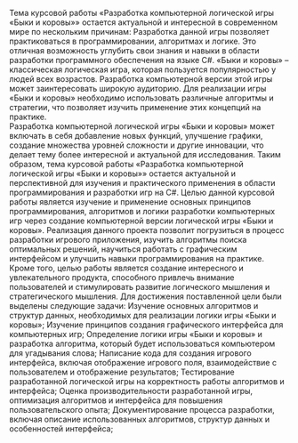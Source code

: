 Тема курсовой работы «Разработка компьютерной логической игры «Быки и коровы»» остается актуальной и интересной в современном мире по нескольким причинам:
Разработка данной игры позволяет практиковаться в программировании, алгоритмах и логике. Это отличная возможность углубить свои знания и навыки в области разработки программного обеспечения на языке С#.
«Быки и коровы» – классическая логическая игра, которая пользуется популярностью у людей всех возрастов. Разработка компьютерной версии этой игры может заинтересовать широкую аудиторию.
Для реализации игры «Быки и коровы» необходимо использовать различные алгоритмы и стратегии, что позволяет изучить применение этих концепций на практике.	
Разработка компьютерной логической игры «Быки и коровы» может включать в себя добавление новых функций, улучшение графики, создание множества уровней сложности и другие инновации, что делает тему более интересной и актуальной для исследования.
Таким образом, тема курсовой работы «Разработка компьютерной логической игры «Быки и коровы»» остается актуальной и перспективной для изучения и практического применения в области программирования и разработки игр на C#.
Целью данной курсовой работы является изучение и применение основных принципов программирования, алгоритмов и логики разработки компьютерных игр через создание компьютерной версии логической игры «Быки и коровы». Реализация данного проекта позволит погрузиться в процесс разработки игрового приложения, изучить алгоритмы поиска оптимальных решений, научиться работать с графическим интерфейсом и улучшить навыки программирования на практике. Кроме того, целью работы является создание интересного и увлекательного продукта, способного привлечь внимание пользователей и стимулировать развитие логического мышления и стратегического мышления.
Для достижения поставленной цели были выделены следующие задачи:
Изучение основных алгоритмов и структур данных, необходимых для реализации логики игры «Быки и коровы»;
Изучение принципов создания графического интерфейса для компьютерных игр;
Определение логики игры «Быки и коровы» и разработка алгоритма, который будет использоваться компьютером для угадывания слова;
Написание кода для создания игрового интерфейса, включая отображение игрового поля, взаимодействие с пользователем и отображение результатов;
Тестирование разработанной логической игры на корректность работы алгоритмов и интерфейса;
Оценка производительности разработанной игры, оптимизация алгоритмов и интерфейса для повышения пользовательского опыта;
Документирование процесса разработки, включая описание использованных алгоритмов, структур данных и особенностей интерфейса;
